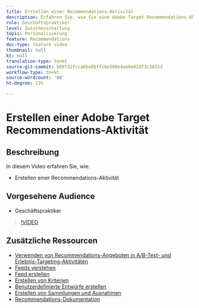 ```yaml
---
title: Erstellen einer Recommendations-Aktivität
description: Erfahren Sie, wie Sie eine Adobe Target Recommendations-Aktivität erstellen
role: Geschäftspraktiker
level: Zwischenschaltung
topic: Personalisierung
feature: Recommendations
doc-type: feature video
thumbnail: null
kt: null
translation-type: tm+mt
source-git-commit: b89732fcca0be8bffc6e580e4ae0e62df3c3655d
workflow-type: tm+mt
source-wordcount: '80'
ht-degree: 13%

---
```



# Erstellen einer Adobe Target Recommendations-Aktivität

## Beschreibung

In diesem Video erfahren Sie, wie:

* Erstellen einer Recommendations-Aktivität

## Vorgesehene Audience

* Geschäftspraktiker

>[!VIDEO](https://video.tv.adobe.com/v/27688?quality=12)

## Zusätzliche Ressourcen

* [Verwenden von Recommendations-Angeboten in A/B-Test- und Erlebnis-Targeting-Aktivitäten](use-recommendations-offers.md)
* [Feeds verstehen](understanding-feeds.md)
* [Feed erstellen](create-a-feed.md)
* [Erstellen von Kriterien](create-criteria.md)
* [Benutzerdefinierte Entwürfe erstellen](create-custom-designs.md)
* [Erstellen von Sammlungen und Ausnahmen](create-collections-and-exclusions.md)
* [Recommendations-Dokumentation](https://docs.adobe.com/content/help/en/target/using/recommendations/recommendations.html)
